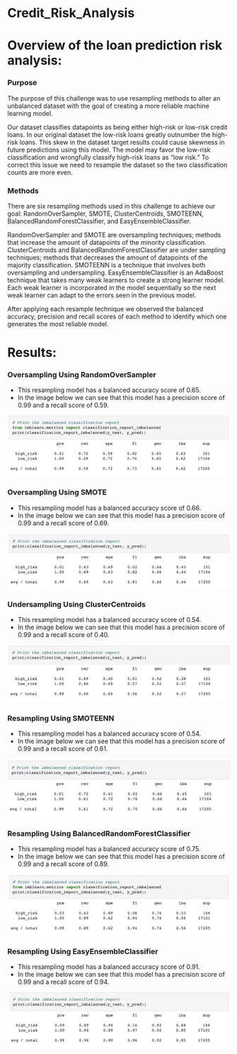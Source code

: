 # Credit_Risk_Analysis

# Overview of the loan prediction risk analysis:
### Purpose
The purpose of this challenge was to use resampling methods to alter an unbalanced dataset with the goal of creating a more reliable machine learning model. 

Our dataset classifies datapoints as being either high-risk or low-risk credit loans. In our original dataset the low-risk loans greatly outnumber the high-risk loans. This skew in the dataset target results could cause skewness in future predictions using this model. The model may favor the low-risk classification and wrongfully classify high-risk loans as “low risk.” To correct this issue we need to resample the dataset so the two classification counts are more even. 


### Methods 
There are six resampling methods used in this challenge to achieve our goal: RandomOverSampler, SMOTE, ClusterCentroids, SMOTEENN, BalancedRandomForestClassifier, and EasyEnsembleClassifier.

RandomOverSampler and SMOTE are oversampling techniques; methods that increase the amount of datapoints of the minority classification. 
ClusterCentroids and BalancedRandomForestClassifier are under sampling techniques; methods that decreases the amount of datapoints of the majority classification. 
SMOTEENN is a technique that involves both oversampling and undersampling.
EasyEnsembleClassifier is an AdaBoost technique that takes many weak learners to create a strong learner model. Each weak learner is incorporated in the model sequentially so the next weak learner can adapt to the errors seen in the previous model.

After applying each resample technique we observed the balanced accuracy, precision and recall scores of each method to identify which one generates the most reliable model. 

# Results:

### Oversampling Using RandomOverSampler
* This resampling model has a balanced accuracy score of 0.65.
* In the image below we can see that this model has a precision score of 0.99 and a recall score of 0.59.

![RandomOverSampler_results.png](Resources/RandomOverSampler_results.png)


### Oversampling Using SMOTE
* This resampling model has a balanced accuracy score of 0.66.
* In the image below we can see that this model has a precision score of 0.99 and a recall score of 0.69.

![SMOTE_results.png](Resources/SMOTE_results.png)


### Undersampling Using ClusterCentroids 
* This resampling model has a balanced accuracy score of 0.54.
* In the image below we can see that this model has a precision score of 0.99 and a recall score of 0.40.

![ClusterCentroids_results.png](Resources/ClusterCentroids_results.png)


### Resampling Using SMOTEENN
* This resampling model has a balanced accuracy score of 0.54.
* In the image below we can see that this model has a precision score of 0.99 and a recall score of 0.61.

![SMOTEENN_results.png](Resources/SMOTEENN_results.png)


### Resampling Using BalancedRandomForestClassifier
* This resampling model has a balanced accuracy score of 0.75.
* In the image below we can see that this model has a precision score of 0.99 and a recall score of 0.89.

![BalancedRandomForestClassifier_results.png](Resources/BalancedRandomForestClassifier_results.png)


### Resampling Using EasyEnsembleClassifier
* This resampling model has a balanced accuracy score of 0.91.
* In the image below we can see that this model has a precision score of 0.99 and a recall score of 0.94.

![EasyEnsembleClassifier_results.png](Resources/EasyEnsembleClassifier_results.png)
